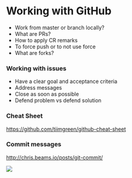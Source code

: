 # Working with GitHub

- Work from master or branch locally?
- What are PRs?
- How to apply CR remarks
- To force push or to not use force
- What are forks?

### Working with issues

- Have a clear goal and acceptance criteria
- Address messages
- Close as soon as possible
- Defend problem vs defend solution

### Cheat Sheet

https://github.com/tiimgreen/github-cheat-sheet

### Commit messages

http://chris.beams.io/posts/git-commit/

![](http://imgs.xkcd.com/comics/git_commit.png)
